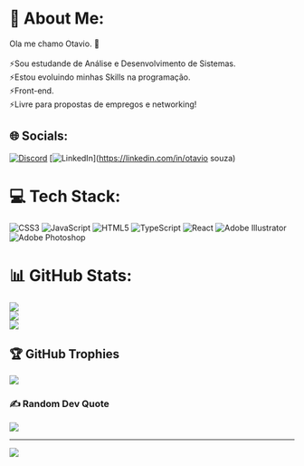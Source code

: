 # 💫 About Me:
Ola me chamo Otavio. 👋<br><br>⚡Sou estudande de Análise e Desenvolvimento de Sistemas.<br>⚡Estou evoluindo minhas Skills na programação.<br>⚡Front-end.<br>⚡Livre para propostas de empregos e networking!


## 🌐 Socials:
[![Discord](https://img.shields.io/badge/Discord-%237289DA.svg?logo=discord&logoColor=white)](https://discord.gg/_tavimhs) [![LinkedIn](https://img.shields.io/badge/LinkedIn-%230077B5.svg?logo=linkedin&logoColor=white)](https://linkedin.com/in/otavio souza) 

# 💻 Tech Stack:
![CSS3](https://img.shields.io/badge/css3-%231572B6.svg?style=flat&logo=css3&logoColor=white) ![JavaScript](https://img.shields.io/badge/javascript-%23323330.svg?style=flat&logo=javascript&logoColor=%23F7DF1E) ![HTML5](https://img.shields.io/badge/html5-%23E34F26.svg?style=flat&logo=html5&logoColor=white) ![TypeScript](https://img.shields.io/badge/typescript-%23007ACC.svg?style=flat&logo=typescript&logoColor=white) ![React](https://img.shields.io/badge/react-%2320232a.svg?style=flat&logo=react&logoColor=%2361DAFB) ![Adobe Illustrator](https://img.shields.io/badge/adobe%20illustrator-%23FF9A00.svg?style=flat&logo=adobe%20illustrator&logoColor=white) ![Adobe Photoshop](https://img.shields.io/badge/adobe%20photoshop-%2331A8FF.svg?style=flat&logo=adobe%20photoshop&logoColor=white)
# 📊 GitHub Stats:
![](https://github-readme-stats.vercel.app/api?username=TavimHS&theme=tokyonight&hide_border=false&include_all_commits=false&count_private=false)<br/>
![](https://github-readme-streak-stats.herokuapp.com/?user=TavimHS&theme=tokyonight&hide_border=false)<br/>
![](https://github-readme-stats.vercel.app/api/top-langs/?username=TavimHS&theme=tokyonight&hide_border=false&include_all_commits=false&count_private=false&layout=compact)

## 🏆 GitHub Trophies
![](https://github-profile-trophy.vercel.app/?username=TavimHS&theme=radical&no-frame=false&no-bg=true&margin-w=4)

### ✍️ Random Dev Quote
![](https://quotes-github-readme.vercel.app/api?type=horizontal&theme=radical)

---
[![](https://visitcount.itsvg.in/api?id=TavimHS&icon=0&color=0)](https://visitcount.itsvg.in)

<!-- Proudly created with GPRM ( https://gprm.itsvg.in ) -->
